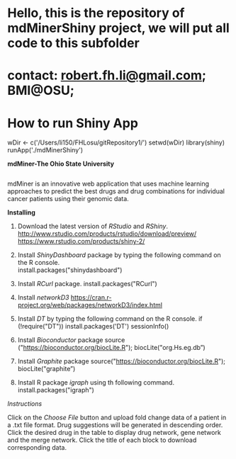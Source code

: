# Hello, this is the repository of mdMinerShiny project, we will put all code to this subfolder
# contact: robert.fh.li@gmail.com; BMI@OSU;

# How to run Shiny App
wDir <- c('/Users/li150/FHLosu/gitRepository1/')
setwd(wDir)
library(shiny)
runApp('./mdMinerShiny')

**mdMiner-The Ohio State University**

<img src = "img/osulogo.png" alt = "">

mdMiner is an innovative web application that uses machine learning approaches to predict the best drugs and drug combinations for individual cancer patients using their genomic data.

 
**Installing** 

1) Download the latest version of *RStudio* and *RShiny*.
http://www.rstudio.com/products/rstudio/download/preview/
https://www.rstudio.com/products/shiny-2/

2) Install *ShinyDashboard* package by typing the following command on the R console.  
install.packages("shinydashboard") 

3) Install *RCurl* package. install.packages("RCurl")

4) Install *networkD3* https://cran.r-project.org/web/packages/networkD3/index.html

4) Install *DT* by typing the following command on the R console. 
if (!require("DT")) install.packages('DT')
sessionInfo()

5) Install *Bioconductor* package 
source ("https://bioconductor.org/biocLite.R"); biocLite("org.Hs.eg.db”)

6) Install *Graphite* package 
source("https://bioconductor.org/biocLite.R");
biocLite("graphite”)

7) Install R package *igraph* using th following command.
 install.packages("igraph")
 
*Instructions*

Click on the *Choose File* button and upload fold change data of a patient in a .txt file format. 
Drug suggestions will be generated in descending order. 
Click the desired drug  in the table to display drug network, gene network and the merge network. 
Click the title of each block to download corresponding data.
